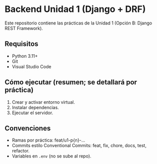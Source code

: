 # Backend Unidad 1 (Django + DRF)

Este repositorio contiene las prácticas de la Unidad 1 (Opción B: Django REST Framework).

## Requisitos
- Python 3.11+
- Git
- Visual Studio Code

## Cómo ejecutar (resumen; se detallará por práctica)
1. Crear y activar entorno virtual.
2. Instalar dependencias.
3. Ejecutar el servidor.

## Convenciones
- Ramas por práctica: feat/u1-p{n}-...
- Commits estilo Conventional Commits: feat, fix, chore, docs, test, refactor.
- Variables en `.env` (no se sube al repo).

